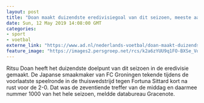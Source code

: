 ```yaml
---
layout: post
title: "Doan maakt duizendste eredivisiegoal van dit seizoen, meeste aantal goals sinds 1998"
date: Sun, 12 May 2019 14:08:00 GMT
categories: 
- sport 
- voetbal 
externe_link: "https://www.ad.nl/nederlands-voetbal/doan-maakt-duizendste-eredivisiegoal-van-dit-seizoen-meeste-aantal-goals-sinds-1998~a0564fc3/"
feature_image: "https://images2.persgroep.net/rcs/k2a6zYUU9q1FO-BXSe_VqDmM4gk/diocontent/148098411/_fitwidth/400/?appId=21791a8992982cd8da851550a453bd7f&quality=0.7"
---
```


Ritsu Doan heeft het duizendste doelpunt van dit seizoen in de eredivisie gemaakt. De Japanse smaakmaker van FC Groningen tekende tijdens de voorlaatste speelronde in de thuiswedstrijd tegen Fortuna Sittard kort na rust voor de 2-0. Dat was de zeventiende treffer van de middag en daarmee nummer 1000 van het hele seizoen, meldde databureau Gracenote.
